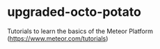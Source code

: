 # upgraded-octo-potato

Tutorials to learn the basics of the Meteor Platform (https://www.meteor.com/tutorials) 
